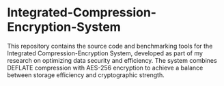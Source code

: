 # Integrated-Compression-Encryption-System
This repository contains the source code and benchmarking tools for the Integrated Compression-Encryption System, developed as part of my research on optimizing data security and efficiency. The system combines DEFLATE compression with AES-256 encryption to achieve a balance between storage efficiency and cryptographic strength.
